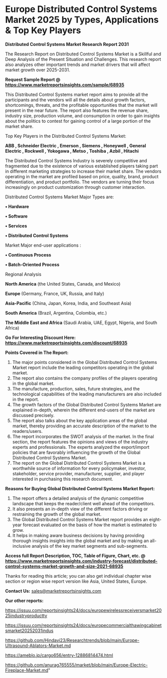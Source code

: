  # Europe Distributed Control Systems Market 2025 by Types, Applications & Top Key Players

<strong>Distributed Control Systems Market Research Report 2031</strong>

The Research Report on Distributed Control Systems Market is a Skillful and Deep Analysis of the Present Situation and Challenges. This research report also analyzes other important trends and market drivers that will affect market growth over 2025-2031.

<strong>Request Sample Report @ <a href=https://www.marketreportsinsights.com/sample/68935>https://www.marketreportsinsights.com/sample/68935</a></strong>

This Distributed Control Systems market report aims to provide all the participants and the vendors will all the details about growth factors, shortcomings, threats, and the profitable opportunities that the market will present in the near future. The report also features the revenue share, industry size, production volume, and consumption in order to gain insights about the politics to contest for gaining control of a large portion of the market share.

Top Key Players in the Distributed Control Systems Market:

<strong>ABB , Schneider Electric , Emerson , Siemens , Honeywell , General Electric , Rockwell , Yokogawa , Metso , Toshiba , Azbil , Hitachi</strong>

The Distributed Control Systems Industry is severely competitive and fragmented due to the existence of various established players taking part in different marketing strategies to increase their market share. The vendors operating in the market are profiled based on price, quality, brand, product differentiation, and product portfolio. The vendors are turning their focus increasingly on product customization through customer interaction.

Distributed Control Systems Market Major Types are:

<strong>• Hardware

• Software

• Services

• Distributed Control Systems</strong>

Market Major end-user applications :

<strong>• Continuous Process

• Batch-Oriented Process</strong>

Regional Analysis

</u><strong><b>North America</b></strong> (the United States, Canada, and Mexico)

<strong><b>Europe </b></strong>(Germany, France, UK, Russia, and Italy)

<strong><b>Asia-Pacific</b></strong> (China, Japan, Korea, India, and Southeast Asia)

<strong><b>South America</b></strong> (Brazil, Argentina, Colombia, etc.)

<strong><b>The Middle East and Africa</b></strong> (Saudi Arabia, UAE, Egypt, Nigeria, and South Africa)

<strong>Go For Interesting Discount Here: <a href=https://www.marketreportsinsights.com/discount/68935>https://www.marketreportsinsights.com/discount/68935</a></strong>

<strong>Points Covered in The Report:</strong>
<ol>
  <li>The major points considered in the Global Distributed Control Systems Market report include the leading competitors operating in the global market.</li>
  <li>The report also contains the company profiles of the players operating in the global market.</li>
  <li>The manufacture, production, sales, future strategies, and the technological capabilities of the leading manufacturers are also included in the report.</li>
  <li>The growth factors of the Global Distributed Control Systems Market are explained in-depth, wherein the different end-users of the market are discussed precisely.</li>
  <li>The report also talks about the key application areas of the global market, thereby providing an accurate description of the market to the readers/users.</li>
  <li>The report incorporates the SWOT analysis of the market. In the final section, the report features the opinions and views of the industry experts and professionals. The experts analyzed the export/import policies that are favorably influencing the growth of the Global Distributed Control Systems Market.</li>
  <li>The report on the Global Distributed Control Systems Market is a worthwhile source of information for every policymaker, investor, stakeholder, service provider, manufacturer, supplier, and player interested in purchasing this research document.</li>
</ol>
<strong>Reasons for Buying Global Distributed Control Systems Market Report:</strong>

<ol>
  <li>The report offers a detailed analysis of the dynamic competitive landscape that keeps the reader/client well ahead of the competitors.</li>
  <li>It also presents an in-depth view of the different factors driving or restraining the growth of the global market.</li>
  <li>The Global Distributed Control Systems Market report provides an eight-year forecast evaluated on the basis of how the market is estimated to grow.</li>
  <li>It helps in making aware business decisions by having providing thorough insights insights into the global market and by making an all-inclusive analysis of the key market segments and sub-segments.</li>
</ol>
<strong>Access full Report Description, TOC, Table of Figure, Chart, etc. @ <a href=https://www.marketreportsinsights.com/industry-forecast/distributed-control-systems-market-growth-and-size-2021-68935>https://www.marketreportsinsights.com/industry-forecast/distributed-control-systems-market-growth-and-size-2021-68935</a></strong>


Thanks for reading this article; you can also get individual chapter wise section or region wise report version like Asia, United States, Europe.

<strong>Contact Us:</strong>
sales@marketreportsinsights.com

<strong>Our other reports:</strong>

<a href=https://issuu.com/reportsinsights24/docs/europewirelessreceiversmarket2025industryproductty>https://issuu.com/reportsinsights24/docs/europewirelessreceiversmarket2025industryproductty</a>

<a href=https://issuu.com/reportsinsights24/docs/europecommercialthawingcabinetsmarket20252031indus>https://issuu.com/reportsinsights24/docs/europecommercialthawingcabinetsmarket20252031indus</a>

<a href=https://github.com/Hindavi23/Researchtrends/blob/main/Europe-Ultrasound-Ablators-Market.md>https://github.com/Hindavi23/Researchtrends/blob/main/Europe-Ultrasound-Ablators-Market.md</a>

<a href=https://ameblo.jp/cargo656/entry-12886814474.html>https://ameblo.jp/cargo656/entry-12886814474.html</a>

<a href=https://github.com/anurag765555/market/blob/main/Europe-Electric-Fireplace-Market.md>https://github.com/anurag765555/market/blob/main/Europe-Electric-Fireplace-Market.md</a>"
